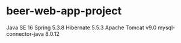 # beer-web-app-project
Java SE 16
Spring 5.3.8
Hibernate 5.5.3
Apache Tomcat v9.0
mysql-connector-java 8.0.12
